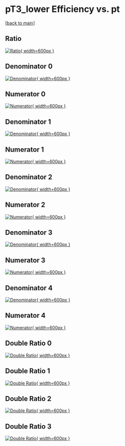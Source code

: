 # pT3_lower Efficiency vs. pt

[[back to main](./)]



## Ratio

[![Ratio](../mtv/var/pT3_lower_base_13_0_eff_pt.png){ width=600px }](../mtv/var/pT3_lower_base_13_0_eff_pt.pdf)

## Denominator 0

[![Denominator](../mtv/den/pT3_lower_base_13_0_eff_pt_den0.png){ width=600px }](../mtv/den/pT3_lower_base_13_0_eff_pt_den0.pdf)

## Numerator 0

[![Numerator](../mtv/num/pT3_lower_base_13_0_eff_pt_num0.png){ width=600px }](../mtv/num/pT3_lower_base_13_0_eff_pt_num0.pdf)

## Denominator 1

[![Denominator](../mtv/den/pT3_lower_base_13_0_eff_pt_den1.png){ width=600px }](../mtv/den/pT3_lower_base_13_0_eff_pt_den1.pdf)

## Numerator 1

[![Numerator](../mtv/num/pT3_lower_base_13_0_eff_pt_num1.png){ width=600px }](../mtv/num/pT3_lower_base_13_0_eff_pt_num1.pdf)

## Denominator 2

[![Denominator](../mtv/den/pT3_lower_base_13_0_eff_pt_den2.png){ width=600px }](../mtv/den/pT3_lower_base_13_0_eff_pt_den2.pdf)

## Numerator 2

[![Numerator](../mtv/num/pT3_lower_base_13_0_eff_pt_num2.png){ width=600px }](../mtv/num/pT3_lower_base_13_0_eff_pt_num2.pdf)

## Denominator 3

[![Denominator](../mtv/den/pT3_lower_base_13_0_eff_pt_den3.png){ width=600px }](../mtv/den/pT3_lower_base_13_0_eff_pt_den3.pdf)

## Numerator 3

[![Numerator](../mtv/num/pT3_lower_base_13_0_eff_pt_num3.png){ width=600px }](../mtv/num/pT3_lower_base_13_0_eff_pt_num3.pdf)

## Denominator 4

[![Denominator](../mtv/den/pT3_lower_base_13_0_eff_pt_den4.png){ width=600px }](../mtv/den/pT3_lower_base_13_0_eff_pt_den4.pdf)

## Numerator 4

[![Numerator](../mtv/num/pT3_lower_base_13_0_eff_pt_num4.png){ width=600px }](../mtv/num/pT3_lower_base_13_0_eff_pt_num4.pdf)

## Double Ratio 0

[![Double Ratio](../mtv/ratio/pT3_lower_base_13_0_eff_pt_ratio0.png){ width=600px }](../mtv/ratio/pT3_lower_base_13_0_eff_pt_ratio0.pdf)

## Double Ratio 1

[![Double Ratio](../mtv/ratio/pT3_lower_base_13_0_eff_pt_ratio1.png){ width=600px }](../mtv/ratio/pT3_lower_base_13_0_eff_pt_ratio1.pdf)

## Double Ratio 2

[![Double Ratio](../mtv/ratio/pT3_lower_base_13_0_eff_pt_ratio2.png){ width=600px }](../mtv/ratio/pT3_lower_base_13_0_eff_pt_ratio2.pdf)

## Double Ratio 3

[![Double Ratio](../mtv/ratio/pT3_lower_base_13_0_eff_pt_ratio3.png){ width=600px }](../mtv/ratio/pT3_lower_base_13_0_eff_pt_ratio3.pdf)


